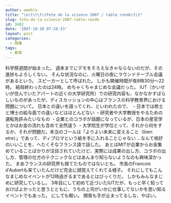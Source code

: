 ```yaml
---
author: ameblo
title: "\n\t\t\t\tFete de la science 2007 / table ronde\t\t"
slug: fete-de-la-science-2007-table-ronde
id: 3402
date: '2007-10-10 07:28:33'
layout: post
categories:
  - 随筆
tags:
  - 教育
---
```


科学祭週間が始まった。 週末までにデモをそろえなきゃならないのだが、その進捗もよろしくない。 そんな状況なのに、火曜日の夜にラウンドテーブル会議があるという。 スピーカーとして呼ばれた。 しかも開催時間が夜8時30分～22時。 結局終わったのは24時。 めちゃくちゃまじめな会議だった。 IUT（かいせいが住んでいたアパートの近くの大学研究所）での研究内容も、なかなかすばらしいものがあったが、ディスカッションの中心はフランスの科学教育界における問題について。 日本との違いを語ってくれ、といわれたので、 ・日本では修士と博士の給与面での違いなどはほとんどない ・研究者や大学教授をやるための運転免許みたいなもの ・企業とのコラボが話題になっているが、日本の産官学とかはお金の流れも含めて全然違う ・大学院生が学位とって、それから何をするか、それが問題だ。本当のゴールは「よりよい未来に変えること（bien etre）」であって、ディプロマという紙を手に入れることじゃない …なんて格好のいいことを、へたくそなフランス語で話した。 あとはMITが企業からお金集めていることばかりが注目されていたけど、実際には成果の出し方、コラボの出し方、管理の仕方のテクニックなどはあんまり知らないようなのも興味深かった。 まあフランスの研究界も捨てたものではないとも。 市長のFrancois d'Aubertも来ていたんだけど完全に顔覚えてくれてる様子。 それにしてもこんなまじめなイベントが12時過ぎるまであるとはびっくりだ。 しかもみんなまじめに研究しているし。 3年目にして初めて近づいたIUTだが、もっと早く知っておけばよかったと思うとともに、うちの上司がいかに仕事してないかを思い知るイベントでもあった。 にしても眠い。 開発も手が止まってるしな、やばい。